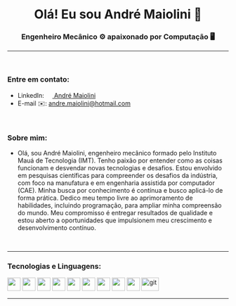<h1 align="center">Olá! Eu sou André Maiolini 🖖</h1>
<h3 align="center">Engenheiro Mecânico ⚙️ apaixonado por Computação 🖥️</h3>
<hr>
<br>
<h3 align="left">Entre em contato:</h3>
<ul>
  <li>
    LinkedIn: 
    <a href="https://www.linkedin.com/in/andremaiolini" target="_blank"> 
      <img src="https://cdn.jsdelivr.net/gh/devicons/devicon/icons/linkedin/linkedin-original.svg" width="15"/>
      André Maiolini
    </a>
  </li>
  <li>
    E-mail ✉️: <a href="https://linkedin.com/in/https://www.linkedin.com/in/andremaiolini/" target="_blank">
      andre.maiolini@hotmail.com
    </a>
  </li>
</ul>
<br>
<h3 align="left">Sobre mim:</h3>
<ul>
  <li>Olá, sou André Maiolini, engenheiro mecânico formado pelo Instituto Mauá de Tecnologia (IMT). Tenho paixão por entender como as coisas funcionam e desvendar novas tecnologias e desafios. Estou envolvido em pesquisas científicas para compreender os desafios da indústria, com foco na manufatura e em engenharia assistida por computador (CAE). Minha busca por conhecimento é contínua e busco aplicá-lo de forma prática. Dedico meu tempo livre ao aprimoramento de habilidades, incluindo programação, para ampliar minha compreensão do mundo. Meu compromisso é entregar resultados de qualidade e estou aberto a oportunidades que impulsionem meu crescimento e desenvolvimento contínuo.</li>
</ul>
<br>
<hr>
<h3 align="left">Tecnologias e Linguagens:</h3>
<p>
    <img src="https://cdn.jsdelivr.net/gh/devicons/devicon/icons/c/c-original.svg" width="30"/>
    <img src="https://cdn.jsdelivr.net/gh/devicons/devicon/icons/cplusplus/cplusplus-original.svg" width="30"/>
    <img src="https://cdn.jsdelivr.net/gh/devicons/devicon/icons/arduino/arduino-original-wordmark.svg" width="30"/>
    <img src="https://cdn.jsdelivr.net/gh/devicons/devicon/icons/java/java-original.svg" width="30"/>
    <img src="https://cdn.jsdelivr.net/gh/devicons/devicon/icons/linux/linux-original.svg" width="30"/> 
    <img src="https://cdn.jsdelivr.net/gh/devicons/devicon/icons/bash/bash-original.svg" width="30"/>
    <img src="https://cdn.jsdelivr.net/gh/devicons/devicon/icons/python/python-original.svg" width="30"/>
    <img src="https://cdn.jsdelivr.net/gh/devicons/devicon/icons/matlab/matlab-original.svg" width="30"/>
    <img src="https://cdn.jsdelivr.net/gh/devicons/devicon/icons/flutter/flutter-original.svg" width="30"/>
    <img src="https://www.vectorlogo.zone/logos/git-scm/git-scm-icon.svg" alt="git" width="40" height="30"/>
  </p>  
<hr>
